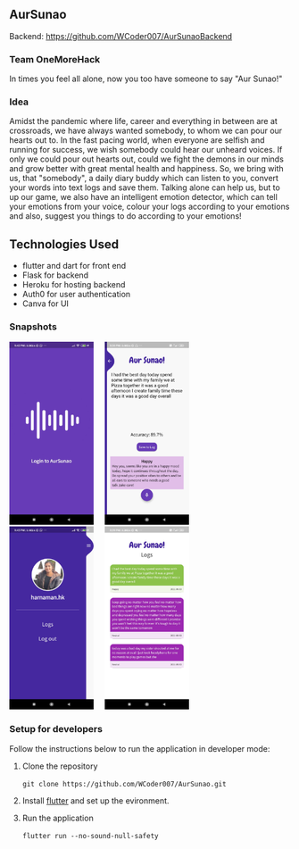 ## AurSunao
Backend: https://github.com/WCoder007/AurSunaoBackend

### Team OneMoreHack
 In times you feel all alone, now you too have someone to say "Aur Sunao!"

### Idea

Amidst the pandemic where life, career and everything in between are at crossroads, we have always wanted somebody, to whom we can pour our hearts out to. In the fast pacing world, when everyone are selfish and running for success, we wish somebody could hear our unheard voices. If only we could pour out hearts out, could we fight the demons in our minds and grow better with great mental health and happiness. So, we bring with us, that "somebody", a daily diary buddy which can listen to you, convert your words into text logs and save them. Talking alone can help us, but to up our game, we also have an intelligent emotion detector, which can tell your emotions from your voice, colour your logs according to your emotions and also, suggest you things to do according to your emotions!


## Technologies Used
* flutter and dart for front end
* Flask for backend  
* Heroku for hosting backend
* Auth0 for user authentication
* Canva for UI

### Snapshots
<p float="left" style="margin:auto">
<img src="/snapshots/login.jpeg"  alt="Login Screen" width="30%">
&nbsp;&nbsp;&nbsp;
<img src="/snapshots/mainscreen.jpg"  alt="Home Screen" width="30%">
<br>
<img src="/snapshots/sidebar.jpg"  alt="Sidebar" width="30%">
&nbsp;&nbsp;&nbsp;
<img src="/snapshots/logs.jpg"  alt="Logs" width="30%">
</p>

### Setup for developers
Follow the instructions below to run the application in developer mode:
1. Clone the repository

    `git clone https://github.com/WCoder007/AurSunao.git`
2. Install [flutter](https://flutter.dev) and set up the evironment.
3. Run the application

    `flutter run --no-sound-null-safety`
